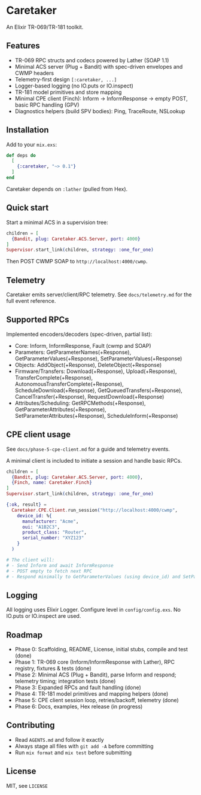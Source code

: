 # Caretaker

An Elixir TR-069/TR-181 toolkit.

## Features

- TR-069 RPC structs and codecs powered by Lather (SOAP 1.1)
- Minimal ACS server (Plug + Bandit) with spec-driven envelopes and CWMP headers
- Telemetry-first design `[:caretaker, ...]`
- Logger-based logging (no IO.puts or IO.inspect)
- TR-181 model primitives and store mapping
- Minimal CPE client (Finch): Inform → InformResponse → empty POST, basic RPC handling (GPV)
- Diagnostics helpers (build SPV bodies): Ping, TraceRoute, NSLookup

## Installation

Add to your `mix.exs`:

```elixir
def deps do
  [
    {:caretaker, "~> 0.1"}
  ]
end
```

Caretaker depends on `:lather` (pulled from Hex).

## Quick start

Start a minimal ACS in a supervision tree:

```elixir
children = [
  {Bandit, plug: Caretaker.ACS.Server, port: 4000}
]
Supervisor.start_link(children, strategy: :one_for_one)
```

Then POST CWMP SOAP to `http://localhost:4000/cwmp`.

## Telemetry

Caretaker emits server/client/RPC telemetry. See `docs/telemetry.md` for the full event reference.

## Supported RPCs

Implemented encoders/decoders (spec-driven, partial list):
- Core: Inform, InformResponse, Fault (cwmp and SOAP)
- Parameters: GetParameterNames(+Response), GetParameterValues(+Response), SetParameterValues(+Response)
- Objects: AddObject(+Response), DeleteObject(+Response)
- Firmware/Transfers: Download(+Response), Upload(+Response), TransferComplete(+Response), AutonomousTransferComplete(+Response), ScheduleDownload(+Response), GetQueuedTransfers(+Response), CancelTransfer(+Response), RequestDownload(+Response)
- Attributes/Scheduling: GetRPCMethods(+Response), GetParameterAttributes(+Response), SetParameterAttributes(+Response), ScheduleInform(+Response)

## CPE client usage

See `docs/phase-5-cpe-client.md` for a guide and telemetry events.

A minimal client is included to initiate a session and handle basic RPCs.

```elixir
children = [
  {Bandit, plug: Caretaker.ACS.Server, port: 4000},
  {Finch, name: Caretaker.Finch}
]
Supervisor.start_link(children, strategy: :one_for_one)

{:ok, result} =
  Caretaker.CPE.Client.run_session("http://localhost:4000/cwmp",
    device_id: %{
      manufacturer: "Acme",
      oui: "A1B2C3",
      product_class: "Router",
      serial_number: "XYZ123"
    }
  )

# The client will:
# - Send Inform and await InformResponse
# - POST empty to fetch next RPC
# - Respond minimally to GetParameterValues (using device_id) and SetParameterValues (status 0)
```

## Logging

All logging uses Elixir Logger. Configure level in `config/config.exs`. No IO.puts or IO.inspect are used.

## Roadmap

- Phase 0: Scaffolding, README, License, initial stubs, compile and test (done)
- Phase 1: TR-069 core (Inform/InformResponse with Lather), RPC registry, fixtures & tests (done)
- Phase 2: Minimal ACS (Plug + Bandit), parse Inform and respond; telemetry timing; integration tests (done)
- Phase 3: Expanded RPCs and fault handling (done)
- Phase 4: TR-181 model primitives and mapping helpers (done)
- Phase 5: CPE client session loop, retries/backoff, telemetry (done)
- Phase 6: Docs, examples, Hex release (in progress)

## Contributing

- Read `AGENTS.md` and follow it exactly
- Always stage all files with `git add -A` before committing
- Run `mix format` and `mix test` before submitting

## License

MIT, see `LICENSE`
